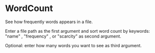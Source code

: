 # WordCount
See how frequently words appears in a file.

Enter a file path as the first argument and sort word count by keywords: "name" , "frequency" , or "scarcity" as second argument.

Optional: enter how many words you want to see as third argument.
